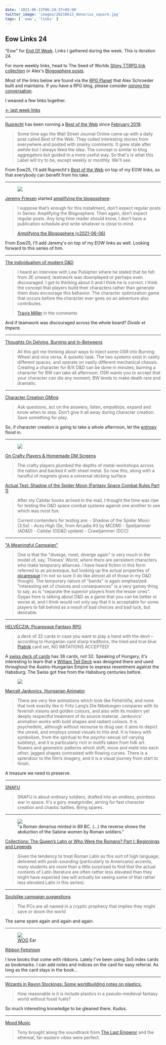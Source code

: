 ```yaml
---
date: '2021-06-13T06:24:37+09:00'
twitter_image: 'images/20210613_denarius_square.jpg'
tags: [ 'eow', 'links' ]
---
```


## Eow Links 24

"Eow" for [End Of Week](/#eow). Links I gathered during the week. This is iteration 24.

For more weekly links, head to The Seed of Worlds [Shiny TTRPG link collection](https://seedofworlds.blogspot.com/search/label/weekly%20links) or Alex's [Blogosphere posts](https://alexschroeder.ch/wiki/Blogosphere).

Most of the links below are found via the [RPG Planet](https://campaignwiki.org/rpg/) that Alex Schroeder built and maintains. If you have a RPG blog, please consider [joining the conversation](https://campaignwiki.org/wiki/Planet/Please_join!).

I weaved a few links together.

[← last week links](20210605.html?t=Eow_Links_23&f=eow24)

<hr/>

[Ruprecht](https://ruprechtsrpg.blogspot.com/) has been running a [Best of the Web](https://ruprechtsrpg.blogspot.com/search/label/Best%20of%20the%20Web) since [February 2019](https://ruprechtsrpg.blogspot.com/2019/02/best-of-web.html).

> Some time ago the Wall Street Journal Online came up with a daily post called Best of the Web. They culled interesting stories from everywhere and posted with snarky comments. It grew stale after awhile but I always liked the idea. The concept is similar to blog aggregators but guided in a more useful way. So that's is what this Label will try to be, except weekly or monthly. We'll see.

From Eow25, I'll add Ruprecht's [Best of the Web](https://ruprechtsrpg.blogspot.com/search/label/Best%20of%20the%20Web) on top of my EOW links, so that everybody can benefit from his take.

<hr/>

<figure class="right largest">
<a href="https://takeonrules.com"><img src="images/20210613_takeonrules.jpg" loading="lazy" /></a>
<figcaption>
</figcaption>
</figure>

[Jeremy Friesen](https://takeonrules.com) started [amplifying the blogosphere](https://takeonrules.com/series/amplifying-the-blogosphere/):

> I suppose that’s enough for this installment, don’t expect regular posts in Series: Amplifying the Blogosphere. Then again, don’t expect regular posts. Any long time reader should know, I don’t have a publication schedule and write whatever is close to mind.
>
> <span class="attribution"><a href="https://takeonrules.com/2021/06/06/amplifying-the-blogosphere-v2021-06-06/">Amplifying the Blogosphere (v2021-06-06)</a></span>

From Eow25, I'll add Jeremy's on top of my EOW links as well. Looking forward to this series of him.

<hr/>

[The individualism of modern D&D](https://methodsetmadness.blogspot.com/2021/06/the-individualism-of-modern-d.html)

> I heard an interview with Lew Pulsipher where he stated that he felt from 3E onward, teamwork was downplayed or perhaps even discouraged. I got to thinking about it and I think he is correct. I think the concept that players build their characters rather than generate them does encourage this behavior. The character optimization game that occurs before the character ever goes on an adventure also contributes.
>
> <span class="attribution"><a href="https://grumpywizard.home.blog/">Travis Miller</a> in the comments</span>

And if teamwork was discouraged across the whole board? _Divide et Impera_.

<hr/>

[Thoughts On Delving, Burning and In-Betweens](https://auguryignored.wordpress.com/2021/06/09/thoughts-on-delving-burning-and-in-betweens/)

> All this got me thinking about ways to inject some OSR into Burning Wheel and vice versa. A quixotic task. The two systems exist in vastly different spaces, and operate on vastly different mechanical chassis. Creating a character for B/X D&D can be done in minutes; burning a character for BW can take all afternoon. OSR wants you to accept that your character can die any moment; BW tends to make death rare and dramatic.

<hr/>

[Character Creation GMing](https://githyankidiaspora.wordpress.com/2021/06/07/character-creation-gming/)

> Ask questions, act on the answers, listen, empathize, expand and know when to stop. Don’t give it all away during character creation. Save something for play.

So, if character creation is going to take a whole afternoon, let the [entropy](https://en.wikipedia.org/wiki/Entropy_(computing)) flood in.

<hr/>

<figure class="right">
<a href="https://seedofworlds.blogspot.com/2021/06/on-crafty-players-homemade-dm-screens.html"><img src="images/20210613_screen.jpg" loading="lazy" /></a>
<figcaption>
</figcaption>
</figure>

[On Crafty Players & Homemade DM Screens](https://seedofworlds.blogspot.com/2021/06/on-crafty-players-homemade-dm-screens.html)

> The crafty players plumbed the depths of metal-workshops across the nation and backed it with sheet metal. So now this, along with a handful of magnets gives a universal sticking surface

[Actual Test: Shadow of the Spider Moon (Fantasy Space Combat Rules Part 1)](http://seedofworlds.blogspot.com/2021/06/actual-test-shadow-of-spider-moon.html)

> After my Calidar books arrived in the mail, I thought the time was ripe for testing the D&D space combat systems against one another to see which was most fun.
>
> Current contenders for testing are: - Shadow of the Spider Moon (3.5e) - Aces High (5e, from Arcadia #3 by MCDM) - Spelljammer (AD&D) - Calidar (OD&D update) - Crawljammer (DCC)

<hr/>

["A Meaningful Campaign"](https://wanderinggamist.blogspot.com/2021/06/a-meaningful-campaign.html)

> One is that the "diverge, meet, diverge again" is very much in the model of, say, Thieves' World, where there are persistent characters who make temporary alliances.  I have heard fiction in this form referred to as picaresque, but looking up the actual properties of [picaresque](https://en.wikipedia.org/wiki/Picaresque_novel#Defined) I'm not so sure (I do like almost all of those in my D&D though).  The temporary nature of "bands" is again emphasized.  "interesting set of choices and consequences" is a very gamey thing to say, as is "separate the superior players from the lesser ones".
> Gygax here is talking about D&D as a game that you can be better or worse at, and I think would not only say that it is acceptable for some players to fall behind as a result of bad choices and bad luck, but desirable.

<hr/>

[HELVÉCZIA: Picaresque Fantasy RPG](https://beyondfomalhaut.blogspot.com/2021/06/news-helveczia-picaresque-fantasy-rpg.html)

> a deck of 32 cards in case you want to play a hand with the devil – according to Hungarian card sharp traditions, the tried and true blue [Piatnik](https://en.wikipedia.org/wiki/Piatnik) card set, NO IMITATIONS ACCEPTED!

A [swiss deck of cards](https://en.wikipedia.org/wiki/Swiss-suited_playing_cards) has 36 cards, not 32. Speaking of Hungary, it's interesting to learn that a [William Tell Deck](https://en.wikipedia.org/wiki/Swiss-suited_playing_cards#%22William_Tell%22_set) was designed there and used throughout the Austro-Hungarian Empire to express resentment against the Habsburg. The Swiss got free from the Habsburg centuries before.

<figure class="right">
<a href="https://www.valaszonline.hu/2021/02/22/jankovics-marcell-toldi-interju-2/"><img src="images/20210613_jankovics.jpg" loading="lazy" /></a>
<figcaption>
</figcaption>
</figure>

[Marcell Jankovics, Hungarian Animator](https://beyondfomalhaut.blogspot.com/2021/06/beyonde-marcell-jankovics-hungarian.html)

> There are very few animations which look like Fehérlófia, and none that look exactly like it: Fritz Lang’s Die Nibelungen compares with its feverish visions and golden colours, and also with its modern yet deeply respectful treatment of its source material. Jankovics’ animation works with bold shapes and radiant colours. It is psychedelic, although without recourse to drug use: it aims to depict the unreal, and employs unreal visuals to this end. It is heavy with symbolism, from the spiritual to the psycho-sexual (of varying subtlety), and it is particularly rich in motifs taken from folk art: flowers and geometric patterns which shift, move and meld into each other; jagged shapes contrasted with flowing curves. There is a splendour to the film’s imagery, and it is a visual journey from start to finish.

A treasure we need to preserve.

<hr/>

[SNAFU](https://slightadjustments.blogspot.com/2021/06/snafu.html)

> SNAFU is about ordinary soldiers, drafted into an endless, pointless war in space. It's a gory meatgrinder, aiming for fast character creation and chaotic battles. Bring spares.

<hr/>

<figure class="right larger">
<a href="https://en.wikipedia.org/wiki/The_Rape_of_the_Sabine_Women#/media/File:L._Titurius_L.f._Sabinus._denarius,_89_BC,_RRC_344-1a.jpg"><img src="images/20210613_denarius.jpg" loading="lazy" /></a>
<figcaption>
"a Roman denarius minted in 89 BC. (...) the reverse shows the abduction of the Sabine women by Roman soldiers."
</figcaption>
</figure>

[Collections: The Queen’s Latin or Who Were the Romans? Part I: Beginnings and Legends](https://acoup.blog/2021/06/11/collections-the-queens-latin-or-who-were-the-romans-part-i-beginnings-and-legends/)

> Given the tendency to treat Roman Latin as this sort of high language, delivered with posh-sounding (particularly to Americans) accents, many students are more than a little surprised to find that the actual contents of Latin literature are often rather less elevated than they might have expected (we will actually be seeing some of that rather less elevated Latin in this series).

<hr/>

[Soulslike campaign suggestions](https://pretendo.games/2021/06/06/soulslike-campaign-suggestions/)

> The PCs are all named in a cryptic prophecy that implies they might save or doom the world

The same spare again and again and again.

<hr/>

<figure class="right smaller">
<a href="https://www.indiegamereadingclub.com/indie-game-reading-club/ribbon-fetishism/"><img src="images/20210613_dogear.jpg" loading="lazy" /></a>
<figcaption>
<a href="https://www.drivethrurpg.com/product/308470/Wolves-of-God-Adventures-in-Dark-Ages-England?affiliate_id=2746229">WOG</a> Ear
</figcaption>
</figure>

[Ribbon Fetishism](https://www.indiegamereadingclub.com/indie-game-reading-club/ribbon-fetishism/)

I love books that come with ribbons. Lately I've been using 3x5 index cards as bookmarks. I can add notes and indices on the card for easy referral. As long as the card stays in the book...

<hr/>

[Wizards in Rayon Stockings: Some worldbuilding notes on plastics.](https://paperelemental.blogspot.com/2021/06/wizards-in-rayon-stockings-some.html)

> How reasonable is it is include plastics in a pseudo-medieval fantasy world without fossil fuels?

So much interesting knowledge to be gleaned there. Kudos.

<hr/>

[Mood Music](https://dunrominuniversitypress.com/blog/2021/06/27/mood-music)

> Tony brought along the soundtrack from <a href="https://www.youtube.com/watch?v=wnPKTADXkG0&list=PL7wv1Ns4VJAmPRx8tWP-gtHPbhhmhscaO&index=13">The Last Emperor</a> and the ethereal, far-eastern vibes were perfect.

